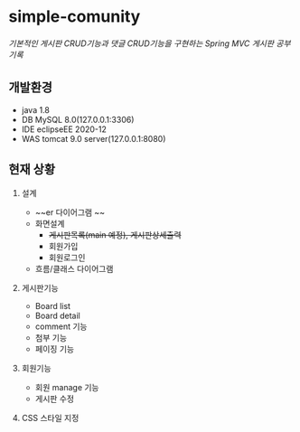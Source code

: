 simple-comunity
================
###### 기본적인 게시판 CRUD기능과 댓글 CRUD기능을 구현하는 Spring MVC 게시판 공부 기록

개발환경
----------------
* java 1.8
* DB
   MySQL 8.0(127.0.0.1:3306)
* IDE
   eclipseEE 2020-12
* WAS
   tomcat 9.0 server(127.0.0.1:8080)
   
현재 상황
----------------
1. 설계
   * ~~er 다이어그램 ~~
   * 화면설계 
      * ~~게시판목록(main 예정), 게시판상세출력~~
      * 회원가입
      * 회원로그인
   * 흐름/클래스 다이어그램   
   
2. 게시판기능 
   * Board list
   * Board detail
   * comment 기능
   * 첨부 기능
   * 페이징 기능
3. 회원기능
   * 회원 manage 기능
   * 게시판 수정
4. CSS 스타일 지정
   
